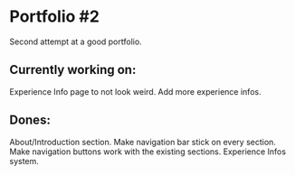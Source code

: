 # Portfolio #2
Second attempt at a good portfolio.

## Currently working on:
Experience Info page to not look weird.
Add more experience infos.

## Dones:
About/Introduction section.
Make navigation bar stick on every section.
Make navigation buttons work with the existing sections.
Experience Infos system.
